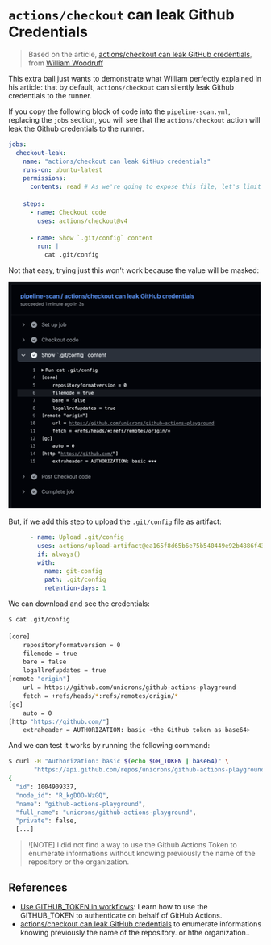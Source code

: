 # `actions/checkout` can leak Github Credentials

> Based on the article, [actions/checkout can leak GitHub credentials](https://yossarian.net/til/post/actions-checkout-can-leak-github-credentials/), from [William Woodruff](https://github.com/woodruffw)

This extra ball just wants to demonstrate what William perfectly explained in his article: that by default, `actions/checkout` can silently leak Github credentials to the runner.

If you copy the following block of code into the `pipeline-scan.yml`, replacing the `jobs` section, you will see that the `actions/checkout` action will leak the Github credentials to the runner.

```yaml
jobs:
  checkout-leak:
    name: "actions/checkout can leak GitHub credentials"
    runs-on: ubuntu-latest
    permissions:
      contents: read # As we're going to expose this file, let's limit the permissions

    steps:
      - name: Checkout code
        uses: actions/checkout@v4

      - name: Show `.git/config` content
        run: |
          cat .git/config
```

Not that easy, trying just this won't work because the value will be masked:

<img src="../../../imgs/actions_checkout_masked.png" alt="checkout-leak-masked" width="500" />

But, if we add this step to upload the `.git/config` file as artifact:

```yaml
      - name: Upload .git/config
        uses: actions/upload-artifact@ea165f8d65b6e75b540449e92b4886f43607fa02 # v4.6.2
        if: always()
        with:
          name: git-config
          path: .git/config
          retention-days: 1
```

We can download and see the credentials:

```bash
$ cat .git/config

[core]
	repositoryformatversion = 0
	filemode = true
	bare = false
	logallrefupdates = true
[remote "origin"]
	url = https://github.com/unicrons/github-actions-playground
	fetch = +refs/heads/*:refs/remotes/origin/*
[gc]
	auto = 0
[http "https://github.com/"]
	extraheader = AUTHORIZATION: basic <the Github token as base64>
```

And we can test it works by running the following command:

```bash
$ curl -H "Authorization: basic $(echo $GH_TOKEN | base64)" \
       "https://api.github.com/repos/unicrons/github-actions-playground"
{
  "id": 1004909337,
  "node_id": "R_kgDOO-WzGQ",
  "name": "github-actions-playground",
  "full_name": "unicrons/github-actions-playground",
  "private": false,
  [...]
```

> ![NOTE]
> I did not find a way to use the Github Actions Token to enumerate informations without knowing previously the name of the repository or the organization.





## References
- [Use GITHUB_TOKEN in workflows](https://docs.github.com/en/actions/tutorials/use-github_token-in-workflows): Learn how to use the GITHUB_TOKEN to authenticate on behalf of GitHub Actions.
- [actions/checkout can leak GitHub credentials](https://yossarian.net/til/post/actions-checkout-can-leak-github-credentials/) to enumerate informations knowing previously the name of the repository. or hthe organization..
